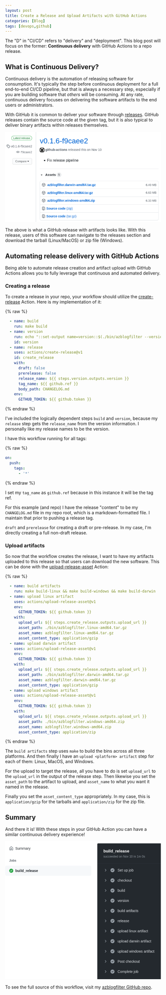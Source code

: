 ```yaml
---
layout: post
title: Create a Release and Upload Artifacts with GitHub Actions
categories: [Blog]
tags: [devops,github]
---
```


The "D" in "CI/CD" refers to "delivery" and "deployment". This blog post will focus on the former: **Continuous delivery** with GitHub Actions to a repo release.

## What is Continuous Delivery?

Continuous delivery is the automation of releasing software for consumption. It's typically the step before continuous deployment for a full end-to-end CI/CD pipeline, but that is always a necessary step, especially if you are building software that *others* will be consuming. At any rate, continuous delivery focuses on delivering the software artifacts to the end users or administrators.

With GitHub it is common to deliver your software through [releases](https://docs.github.com/en/free-pro-team@latest/github/administering-a-repository/managing-releases-in-a-repository). GitHub releases contain the source code at the given tag, but it is also typical to deliver binary artifacts within releases themselves.

![GitHub release](../images/github-release-1.png)

The above is what a GitHub release with artifacts looks like. With this release, users of this software can navigate to the releases section and download the tarball (Linux/MacOS) or zip file (Windows).

## Automating release delivery with GitHub Actions

Being able to automate release creation and artifact upload with GitHub Actions allows you to fully leverage that continuous and automated delivery.

### Creating a release

To create a release in your repo, your workflow should utilize the [create-release](https://github.com/actions/create-release) Action. Here is my implementation of it:

{% raw %}
```yaml
  - name: build
    run: make build
  - name: version
    run: echo "::set-output name=version::$(./bin/azblogfilter --version)"
    id: version
  - name: release
    uses: actions/create-release@v1
    id: create_release
    with:
      draft: false
      prerelease: false
      release_name: ${{ steps.version.outputs.version }}
      tag_name: ${{ github.ref }}
      body_path: CHANGELOG.md
    env:
      GITHUB_TOKEN: ${{ github.token }}
```
{% endraw %}

I've included the logically dependent steps `build` and `version`, because my `release` step gets the `release_name` from the version information. I personally like my release names to be the version.

I have this workflow running for all tags:

{% raw %}
```yaml
on:
  push:
    tags:
      - '*'
```
{% endraw %}

I set my `tag_name` as `github.ref` because in this instance it will be the tag ref.

For this example (and repo) I have the release "content" to be my `CHANGELOG.md` file in my repo root, which is a markdown-formatted file. I maintain that prior to pushing a release tag.

`draft` and `prerelease` for creating a draft or pre-release. In my case, I'm directly creating a full non-draft release.

### Upload artifacts

So now that the workflow creates the release, I want to have my artifacts uploaded to this release so that users can download the new software. This can be done with the [upload-release-asset](https://github.com/actions/upload-release-asset) Action:

{% raw %}
```yaml
  - name: build artifacts
    run: make build-linux && make build-windows && make build-darwin
  - name: upload linux artifact
    uses: actions/upload-release-asset@v1
    env:
      GITHUB_TOKEN: ${{ github.token }}
    with:
      upload_url: ${{ steps.create_release.outputs.upload_url }}
      asset_path: ./bin/azblogfilter.linux-amd64.tar.gz
      asset_name: azblogfilter.linux-amd64.tar.gz
      asset_content_type: application/gzip
  - name: upload darwin artifact
    uses: actions/upload-release-asset@v1
    env:
      GITHUB_TOKEN: ${{ github.token }}
    with:
      upload_url: ${{ steps.create_release.outputs.upload_url }}
      asset_path: ./bin/azblogfilter.darwin-amd64.tar.gz
      asset_name: azblogfilter.darwin-amd64.tar.gz
      asset_content_type: application/gzip
  - name: upload windows artifact
    uses: actions/upload-release-asset@v1
    env:
      GITHUB_TOKEN: ${{ github.token }}
    with:
      upload_url: ${{ steps.create_release.outputs.upload_url }}
      asset_path: ./bin/azblogfilter.windows-amd64.zip
      asset_name: azblogfilter.windows-amd64.zip
      asset_content_type: application/zip
```
{% endraw %}

The `build artifacts` step uses `make` to build the bins across all three platforms. And then finally I have an `upload <platform> artifact` step for each of them: Linux, MacOS, and Windows.

For the upload to target the release, all you have to do is set `upload_url` to the `upload_url` in the output of the release step. Then likewise you set the `asset_path` to the artifact to upload, and `asset_name` to what you want it named in the release.

Finally you set the `asset_content_type` appropriately. In my case, this is `application/gzip` for the tarballs and `application/zip` for the zip file.

## Summary

And there it is! With these steps in your GitHub Action you can have a similar continuous delivery experience!

![GitHub release](../images/github-release-2.png)

To see the full source of this workflow, visit my [azblogfilter GitHub repo](https://github.com/trstringer/azblogfilter/blob/master/.github/workflows/release.yaml).
